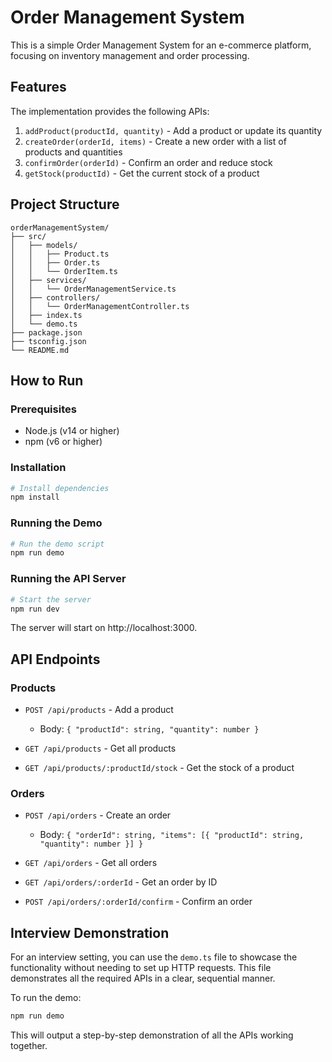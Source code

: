 # Order Management System

This is a simple Order Management System for an e-commerce platform, focusing on inventory management and order processing.

## Features

The implementation provides the following APIs:

1. `addProduct(productId, quantity)` - Add a product or update its quantity
2. `createOrder(orderId, items)` - Create a new order with a list of products and quantities
3. `confirmOrder(orderId)` - Confirm an order and reduce stock
4. `getStock(productId)` - Get the current stock of a product

## Project Structure

```
orderManagementSystem/
├── src/
│   ├── models/
│   │   ├── Product.ts
│   │   ├── Order.ts
│   │   └── OrderItem.ts
│   ├── services/
│   │   └── OrderManagementService.ts
│   ├── controllers/
│   │   └── OrderManagementController.ts
│   ├── index.ts
│   └── demo.ts
├── package.json
├── tsconfig.json
└── README.md
```

## How to Run

### Prerequisites

- Node.js (v14 or higher)
- npm (v6 or higher)

### Installation

```bash
# Install dependencies
npm install
```

### Running the Demo

```bash
# Run the demo script
npm run demo
```

### Running the API Server

```bash
# Start the server
npm run dev
```

The server will start on http://localhost:3000.

## API Endpoints

### Products

- `POST /api/products` - Add a product
  - Body: `{ "productId": string, "quantity": number }`

- `GET /api/products` - Get all products

- `GET /api/products/:productId/stock` - Get the stock of a product

### Orders

- `POST /api/orders` - Create an order
  - Body: `{ "orderId": string, "items": [{ "productId": string, "quantity": number }] }`

- `GET /api/orders` - Get all orders

- `GET /api/orders/:orderId` - Get an order by ID

- `POST /api/orders/:orderId/confirm` - Confirm an order

## Interview Demonstration

For an interview setting, you can use the `demo.ts` file to showcase the functionality without needing to set up HTTP requests. This file demonstrates all the required APIs in a clear, sequential manner.

To run the demo:

```bash
npm run demo
```

This will output a step-by-step demonstration of all the APIs working together.

